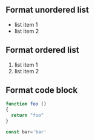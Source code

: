 ## Format unordered list

-   list item 1
-   list item 2

## Format ordered list

1. list item 1
2. list item 2


## Format code block

```javascript
function foo ()
{
  return "foo"
}

const bar='bar'
```
